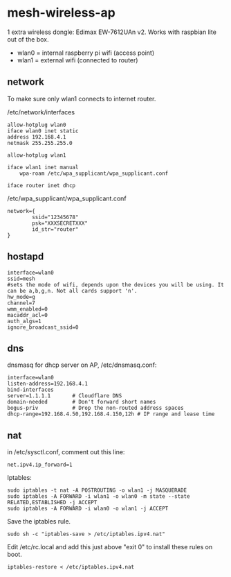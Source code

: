# mesh-wireless-ap

1 extra wireless dongle: Edimax EW-7612UAn v2. Works with raspbian lite out of the box.

- wlan0 = internal raspberry pi wifi (access point)
- wlan1 = external wifi (connected to router)

## network

To make sure only wlan1 connects to internet router.

/etc/network/interfaces

```
allow-hotplug wlan0
iface wlan0 inet static
address 192.168.4.1
netmask 255.255.255.0

allow-hotplug wlan1

iface wlan1 inet manual                
    wpa-roam /etc/wpa_supplicant/wpa_supplicant.conf

iface router inet dhcp          
```

/etc/wpa_supplicant/wpa_supplicant.conf

```
network={
        ssid="12345678"
        psk="XXXSECRETXXX"
        id_str="router"
}
```

## hostapd

```
interface=wlan0
ssid=mesh
#sets the mode of wifi, depends upon the devices you will be using. It can be a,b,g,n. Not all cards support 'n'.                                                                                                 
hw_mode=g
channel=7
wmm_enabled=0
macaddr_acl=0
auth_algs=1
ignore_broadcast_ssid=0
```

## dns

dnsmasq for dhcp server on AP, /etc/dnsmasq.conf:

```
interface=wlan0
listen-address=192.168.4.1
bind-interfaces
server=1.1.1.1       # Cloudflare DNS
domain-needed        # Don't forward short names
bogus-priv           # Drop the non-routed address spaces
dhcp-range=192.168.4.50,192.168.4.150,12h # IP range and lease time
```

## nat

in /etc/sysctl.conf, comment out this line:

```
net.ipv4.ip_forward=1

```

Iptables:

```
sudo iptables -t nat -A POSTROUTING -o wlan1 -j MASQUERADE
sudo iptables -A FORWARD -i wlan1 -o wlan0 -m state --state RELATED,ESTABLISHED -j ACCEPT
sudo iptables -A FORWARD -i wlan0 -o wlan1 -j ACCEPT
```

Save the iptables rule.

```
sudo sh -c "iptables-save > /etc/iptables.ipv4.nat"
```

Edit /etc/rc.local and add this just above "exit 0" to install these rules on boot.

```
iptables-restore < /etc/iptables.ipv4.nat
```
